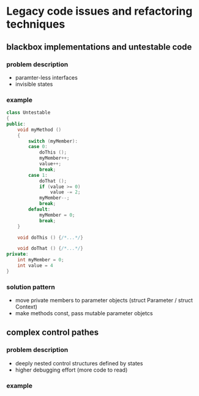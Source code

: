 # Legacy code issues and refactoring techniques
## blackbox implementations and untestable code
### problem description
- paramter-less interfaces
- invisible states
### example
```cpp
class Untestable 
{
public:    
    void myMethod ()
    {
        switch (myMember):
        case 0:
            doThis ();
            myMember++;
            value++;
            break;
        case 1:
            doThat ();
            if (value >= 0)
                value -= 2;
            myMember--;
            break;
        default:
            myMember = 0;
            break;
    }

    void doThis () {/*...*/}

    void doThat () {/*...*/}
private:
    int myMember = 0;
    int value = 4
}
```
### solution pattern
- move private members to parameter objects (struct Parameter / struct Context)
- make methods const, pass mutable parameter objetcs
## complex control pathes
### problem description
- deeply nested control structures defined by states
- higher debugging effort (more code to read)
### example 

